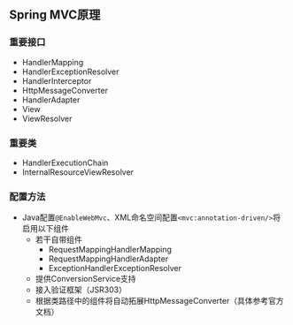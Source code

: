 ## Spring MVC原理
### 重要接口
+ HandlerMapping
+ HandlerExceptionResolver
+ HandlerInterceptor
+ HttpMessageConverter
+ HandlerAdapter
+ View
+ ViewResolver

### 重要类
+ HandlerExecutionChain
+ InternalResourceViewResolver

### 配置方法
+ Java配置`@EnableWebMvc`、XML命名空间配置`<mvc:annotation-driven/>`将启用以下组件
  + 若干自带组件
    + RequestMappingHandlerMapping
    + RequestMappingHandlerAdapter
    + ExceptionHandlerExceptionResolver
  + 提供ConversionService支持
  + 接入验证框架（JSR303）
  + 根据类路径中的组件将自动拓展HttpMessageConverter（具体参考官方文档）
